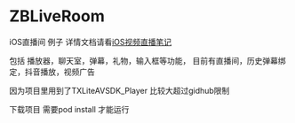 # ZBLiveRoom
iOS直播间 例子 详情文档请看[iOS视频直播笔记](https://www.jianshu.com/p/c81da8d2228f)

包括 播放器，聊天室，弹幕，礼物，输入框等功能，
目前有直播间，历史弹幕绑定，抖音播放，视频广告

因为项目里用到了TXLiteAVSDK_Player 比较大超过gidhub限制

下载项目 需要pod install 才能运行

